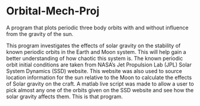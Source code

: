 # Orbital-Mech-Proj
A program that plots periodic three body orbits with and without influence from the gravity of the sun.

This program investigates the effects of solar gravity on the stability of known periodic orbits in the Earth and Moon system. This will help gain a better understanding of how chaotic this system is. The known periodic orbit initial conditions are taken from NASA’s Jet Propulsion Lab (JPL) Solar System Dynamics (SSD) website. This website was also used to source location information for the sun relative to the Moon to calculate the effects of Solar gravity on the craft. A matlab live script was made to allow a user to pick almost any one of the orbits given on the SSD website and see how the solar gravity affects them. This is that program.
